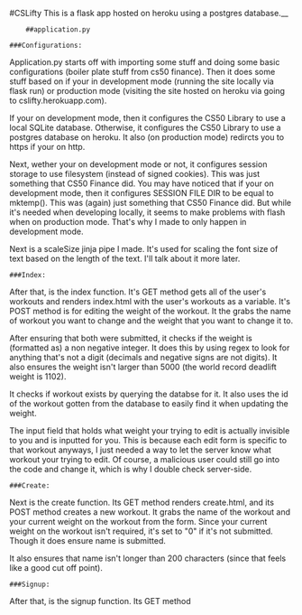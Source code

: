 #CSLifty
This is a flask app hosted on heroku using a postgres database.__

        ##application.py

    ###Configurations:
  Application.py starts off with importing some stuff and doing some basic configurations (boiler plate stuff from
cs50 finance). Then it does some stuff based on if your in development mode (running the site locally via flask run)
or production mode (visiting the site hosted on heroku via going to cslifty.herokuapp.com).

  If your on development mode, then it configures the CS50 Library to use a local SQLite database. Otherwise, it
configures the CS50 Library to use a postgres database on heroku. It also (on production mode) redircts you to
https if your on http.

  Next, wether your on development mode or not, it configures session storage to use filesystem (instead of
signed cookies). This was just something that CS50 Finance did. You may have noticed that if your on development
mode, then it configures SESSION FILE DIR to be equal to mktemp(). This was (again) just something that CS50 Finance
did. But while it's needed when developing locally, it seems to make problems with flash when on production mode.
That's why I made to only happen in development mode.

  Next is a scaleSize jinja pipe I made. It's used for scaling the font size of text based on the length of the text.
I'll talk about it more later.

    ###Index:
  After that, is the index function. It's GET method gets all of the user's workouts and renders index.html with the
user's workouts as a variable. It's POST method is for editing the weight of the workout. It the grabs the name of
workout you want to change and the weight that you want to change it to.

  After ensuring that both were submitted, it checks if the weight is (formatted as) a non negative integer. It does
this by using regex to look for anything that's not a digit (decimals and negative signs are not digits). It also
ensures the weight isn't larger than 5000 (the world record deadlift weight is 1102).

  It checks if workout exists by querying the databse for it. It also uses the id of the workout gotten from
the database to easily find it when updating the weight.

  The input field that holds what weight your trying to edit is actually invisible to you and is inputted for
you. This is because each edit form is specific to that workout anyways, I just needed a way to let the server know
what workout your trying to edit. Of course, a malicious user could still go into the code and change it, which is
why I double check server-side.

    ###Create:
  Next is the create function. Its GET method renders create.html, and its POST method creates a new workout. It
grabs the name of the workout and your current weight on the workout from the form. Since your current weight on
the workout isn't required, it's set to "0" if it's not submitted. Though it does ensure name is submitted.

  It also ensures that name isn't longer than 200 characters (since that feels like a good cut off point).

    ###Signup:
  After that, is the signup function. Its GET method
